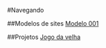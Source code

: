 #Navegando

##Modelos de sites
<a href="https://rgmenezes.github.io/Repositorio-de-teste/Modelos%20de%20sites/Modelo%20001/" hreflang="pt-br">Modelo 001</a>

##Projetos
<a href="https://rgmenezes.github.io/Repositorio-de-teste/Projetos/jogo%20da%20velha/" hreflang="pt-br">Jogo da velha</a>